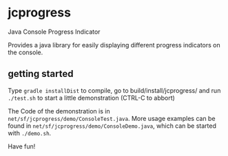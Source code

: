# jcprogress

Java Console Progress Indicator

Provides a java library for easily displaying different progress indicators on the console.

## getting started

Type `gradle installDist` to compile, go to build/install/jcprogress/ and run
`./test.sh` to start a little demonstration (CTRL-C to abbort)

The Code of the demonstration is in `net/sf/jcprogress/demo/ConsoleTest.java`.
More usage examples can be found in `net/sf/jcprogress/demo/ConsoleDemo.java`, which can be started with `./demo.sh`.

Have fun!

